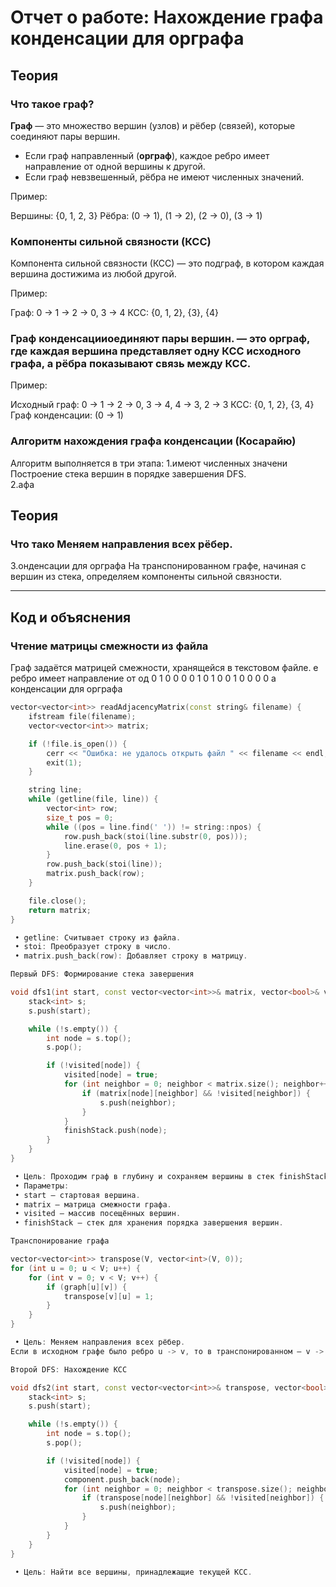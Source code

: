 # Отчет о работе: Нахождение графа конденсации для орграфа

## Теория

### Что такое граф?
**Граф** — это множество вершин (узлов) и рёбер (связей), которые соединяют пары вершин.  
- Если граф направленный (**орграф**), каждое ребро имеет направление от одной вершины к другой.  
- Если граф невзвешенный, рёбра не имеют численных значений.

Пример:  

Вершины: {0, 1, 2, 3}
Рёбра: (0 -> 1), (1 -> 2), (2 -> 0), (3 -> 1)

### Компоненты сильной связности (КСС)
Компонента сильной связности (КСС) — это подграф, в котором каждая вершина достижима из любой другой.  

Пример:  

Граф: 0 -> 1 -> 2 -> 0, 3 -> 4
КСС: {0, 1, 2}, {3}, {4}

### Граф конденсацииоединяют пары вершин. — это орграф, где каждая вершина представляет одну КСС исходного графа, а рёбра показывают связь между КСС.

Пример:  

Исходный граф: 0 -> 1 -> 2 -> 0, 3 -> 4, 4 -> 3, 2 -> 3
КСС: {0, 1, 2}, {3, 4}
Граф конденсации: (0 -> 1)

### Алгоритм нахождения графа конденсации (Косарайю)
Алгоритм выполняется в три этапа:
1.имеют численных значени Построение стека вершин в порядке завершения DFS.  
2.афа

## Теория

### Что тако Меняем направления всех рёбер.  
3.онденсации для орграфа
 На транспонированном графе, начиная с вершин из стека, определяем компоненты сильной связности.

---

## Код и объяснения

### Чтение матрицы смежности из файла
Граф задаётся матрицей смежности, хранящейся в текстовом файле.
е ребро имеет направление от од
0 1 0 0
0 0 1 0
1 0 0 1
0 0 0 0
а конденсации для орграфа

```cpp
vector<vector<int>> readAdjacencyMatrix(const string& filename) {
    ifstream file(filename);
    vector<vector<int>> matrix;

    if (!file.is_open()) {
        cerr << "Ошибка: не удалось открыть файл " << filename << endl;
        exit(1);
    }

    string line;
    while (getline(file, line)) {
        vector<int> row;
        size_t pos = 0;
        while ((pos = line.find(' ')) != string::npos) {
            row.push_back(stoi(line.substr(0, pos)));
            line.erase(0, pos + 1);
        }
        row.push_back(stoi(line));
        matrix.push_back(row);
    }

    file.close();
    return matrix;
}

 • getline: Считывает строку из файла.
 • stoi: Преобразует строку в число.
 • matrix.push_back(row): Добавляет строку в матрицу.

Первый DFS: Формирование стека завершения

void dfs1(int start, const vector<vector<int>>& matrix, vector<bool>& visited, stack<int>& finishStack) {
    stack<int> s;
    s.push(start);

    while (!s.empty()) {
        int node = s.top();
        s.pop();

        if (!visited[node]) {
            visited[node] = true;
            for (int neighbor = 0; neighbor < matrix.size(); neighbor++) {
                if (matrix[node][neighbor] && !visited[neighbor]) {
                    s.push(neighbor);
                }
            }
            finishStack.push(node);
        }
    }
}

 • Цель: Проходим граф в глубину и сохраняем вершины в стек finishStack в порядке завершения их обработки.
 • Параметры:
 • start — стартовая вершина.
 • matrix — матрица смежности графа.
 • visited — массив посещённых вершин.
 • finishStack — стек для хранения порядка завершения вершин.

Транспонирование графа

vector<vector<int>> transpose(V, vector<int>(V, 0));
for (int u = 0; u < V; u++) {
    for (int v = 0; v < V; v++) {
        if (graph[u][v]) {
            transpose[v][u] = 1;
        }
    }
}

 • Цель: Меняем направления всех рёбер.
Если в исходном графе было ребро u -> v, то в транспонированном — v -> u.

Второй DFS: Нахождение КСС

void dfs2(int start, const vector<vector<int>>& transpose, vector<bool>& visited, vector<int>& component) {
    stack<int> s;
    s.push(start);

    while (!s.empty()) {
        int node = s.top();
        s.pop();

        if (!visited[node]) {
            visited[node] = true;
            component.push_back(node);
            for (int neighbor = 0; neighbor < transpose.size(); neighbor++) {
                if (transpose[node][neighbor] && !visited[neighbor]) {
                    s.push(neighbor);
                }
            }
        }
    }
}

 • Цель: Найти все вершины, принадлежащие текущей КСС.